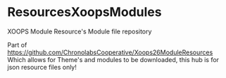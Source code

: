 # ResourcesXoopsModules
XOOPS Module Resource's Module file repository

Part of https://github.com/ChronolabsCooperative/Xoops26ModuleResources Which allows for Theme's and modules to be downloaded, this hub is for json resource files only!
